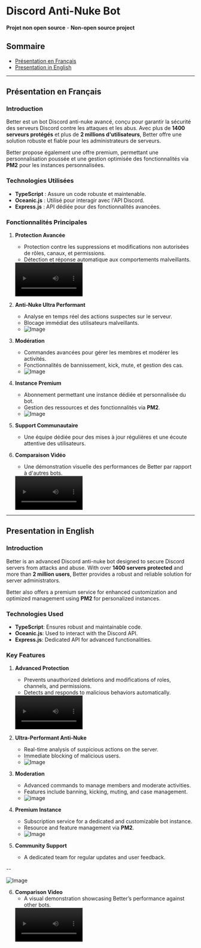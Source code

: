 # Discord Anti-Nuke Bot  

**Projet non open source** - **Non-open source project**

## Sommaire  
- [Présentation en Français](#présentation-en-français)  
- [Presentation in English](#presentation-in-english)  

---

## Présentation en Français  

### Introduction  

Better est un bot Discord anti-nuke avancé, conçu pour garantir la sécurité des serveurs Discord contre les attaques et les abus. Avec plus de **1400 serveurs protégés** et plus de **2 millions d'utilisateurs**, Better offre une solution robuste et fiable pour les administrateurs de serveurs.  

Better propose également une offre premium, permettant une personnalisation poussée et une gestion optimisée des fonctionnalités via **PM2** pour les instances personnalisées.  

### Technologies Utilisées  

- **TypeScript** : Assure un code robuste et maintenable.  
- **Oceanic.js** : Utilisé pour interagir avec l'API Discord.  
- **Express.js** : API dédiée pour des fonctionnalités avancées.  

### Fonctionnalités Principales  

1. **Protection Avancée**  
   - Protection contre les suppressions et modifications non autorisées de rôles, canaux, et permissions.  
   - Détection et réponse automatique aux comportements malveillants.
   <video src='https://github.com/user-attachments/assets/1f2ef50e-4c9d-42c1-a6ce-238b9f18ec84' width=180/>

2. **Anti-Nuke Ultra Performant**  
   - Analyse en temps réel des actions suspectes sur le serveur.  
   - Blocage immédiat des utilisateurs malveillants.
   - ![Image](https://i.imgur.com/So6ueXR.png)

3. **Modération**  
   - Commandes avancées pour gérer les membres et modérer les activités.  
   - Fonctionnalités de bannissement, kick, mute, et gestion des cas.
   - ![Image](https://i.imgur.com/1CLj6F0.png) 

4. **Instance Premium**  
   - Abonnement permettant une instance dédiée et personnalisée du bot.  
   - Gestion des ressources et des fonctionnalités via **PM2**.
   - ![Image](https://i.imgur.com/h51kXr9.png)

5. **Support Communautaire**  
   - Une équipe dédiée pour des mises à jour régulières et une écoute attentive des utilisateurs.  

6. **Comparaison Vidéo**  
   - Une démonstration visuelle des performances de Better par rapport à d'autres bots.
   <video src='https://github.com/user-attachments/assets/242d7adb-137b-4041-a6b6-88ec19a4bd05' width=180/>

---

## Presentation in English  

### Introduction  

Better is an advanced Discord anti-nuke bot designed to secure Discord servers from attacks and abuse. With over **1400 servers protected** and more than **2 million users**, Better provides a robust and reliable solution for server administrators.  

Better also offers a premium service for enhanced customization and optimized management using **PM2** for personalized instances.  

### Technologies Used  

- **TypeScript**: Ensures robust and maintainable code.  
- **Oceanic.js**: Used to interact with the Discord API.  
- **Express.js**: Dedicated API for advanced functionalities.  

### Key Features  

1. **Advanced Protection**  
   - Prevents unauthorized deletions and modifications of roles, channels, and permissions.  
   - Detects and responds to malicious behaviors automatically.
   <video src='https://github.com/user-attachments/assets/1f2ef50e-4c9d-42c1-a6ce-238b9f18ec84' width=180/>

2. **Ultra-Performant Anti-Nuke**  
   - Real-time analysis of suspicious actions on the server.  
   - Immediate blocking of malicious users.
   - ![Image](https://i.imgur.com/So6ueXR.png)

3. **Moderation**  
   - Advanced commands to manage members and moderate activities.  
   - Features include banning, kicking, muting, and case management.
   - ![image](https://i.imgur.com/1CLj6F0.png)

4. **Premium Instance**  
   - Subscription service for a dedicated and customizable bot instance.  
   - Resource and feature management via **PM2**.
   - ![Image](https://i.imgur.com/h51kXr9.png)

5. **Community Support**  
   - A dedicated team for regular updates and user feedback. 

--

![Image](https://i.imgur.com/Ec2BhsW.png)

6. **Comparison Video**  
   - A visual demonstration showcasing Better’s performance against other bots.  
   <video src='https://github.com/user-attachments/assets/242d7adb-137b-4041-a6b6-88ec19a4bd05' width=180/>


